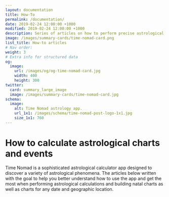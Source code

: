 ```yaml
---
layout: documentation
title: How-To
permalink: /documentation/
date: 2019-02-24 12:00:00 +1000
modified: 2019-02-24 12:00:00 +1000
description: Series of articles on how to perform precise astrological calculations, build charts for any date and natal charts, find astrological aspects, transits and retrograde planets.
image: /images/summary-cards/time-nomad-card.png
list_title: How-to articles
# Nav order:
weight: 3
# Extra info for structured data
og:
  image:
    url: /images/og/og-time-nomad-card.jpg
    width: 400
    height: 300
twitter:
  card: summary_large_image
  image: /images/summary-cards/time-nomad-card.jpg
schema:
  image:
    alt: Time Nomad astrology app.
    url_1x1: /images/schema/time-nomad-post-logo-1x1.jpg
    size_1x1: 760
---
```


<h1 class="post-title p-name" itemprop="name headline">How to calculate astrological charts and events</h1>

Time Nomad is a sophisticated astrological calculator app designed to discover a variety of astrological phenomena. The articles below written with the goal to help you better understand how to use the app and get the most when performing astrological calculations and building natal charts as well as charts for any date and geographic location.